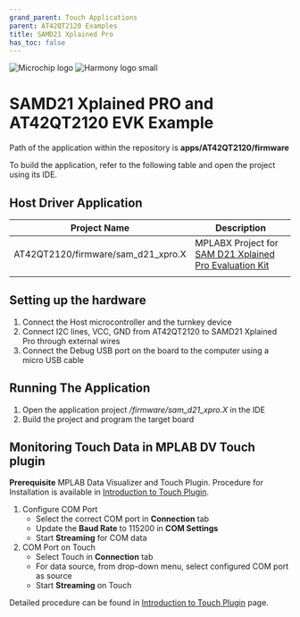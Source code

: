 ```yaml
---
grand_parent: Touch Applications
parent: AT42QT2120 Examples
title: SAMD21 Xplained Pro
has_toc: false
---
```

![Microchip logo](../../../../images/microchip_logo.png)
![Harmony logo small](../../../../images/microchip_mplab_harmony_logo_small.png)

#  SAMD21 Xplained PRO and AT42QT2120 EVK Example 

Path of the application within the repository is **apps/AT42QT2120/firmware**

To build the application, refer to the following table and open the project using its IDE.

## Host Driver Application

| Project Name      | Description                                    |
| ----------------- | ---------------------------------------------- |
| AT42QT2120/firmware/sam_d21_xpro.X    | MPLABX Project for [SAM D21 Xplained Pro Evaluation Kit](https://www.microchip.com/developmenttools/ProductDetails/atsamd21-xpro)|
|||

## Setting up the hardware
1. Connect the Host microcontroller and the turnkey device
2. Connect I2C lines, VCC, GND from AT42QT2120 to SAMD21 Xplained Pro through external wires
2. Connect the Debug USB port on the board to the computer using a micro USB cable
## Running The Application

1. Open the application project */firmware/sam_d21_xpro.X* in the IDE
2. Build the project and program the target board

## Monitoring Touch Data in MPLAB DV Touch plugin
**Prerequisite**
MPLAB Data Visualizer and Touch Plugin. Procedure for Installation is available in [Introduction to Touch Plugin](https://microchipdeveloper.com/touch:introduction-to-touch-plugin).

1. Configure COM Port
    -    Select the correct COM port in **Connection** tab
    -    Update the **Baud Rate** to 115200 in **COM Settings**
    -    Start **Streaming** for COM data
2. COM Port on Touch
    - Select Touch in **Connection** tab
    - For data source, from drop-down menu, select configured COM port as source
    - Start **Streaming** on Touch

Detailed procedure can be found in [Introduction to Touch Plugin](https://microchipdeveloper.com/touch:introduction-to-touch-plugin) page.
